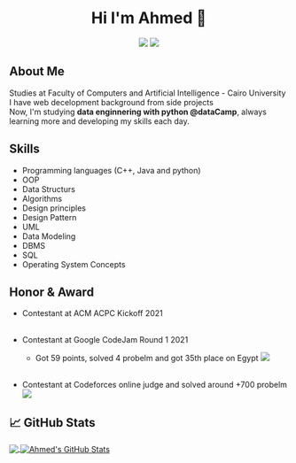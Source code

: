 
<h1 align="center">Hi I'm Ahmed 👋</h1>
<p align="center">
    <a href="https://twitter.com/Ahmed_3tya"><img src="https://img.shields.io/badge/twitter-%231FA1F1?style=flat&logo=twitter&logoColor=white"/></a>
    <a href="https://www.linkedin.com/in/ahmed-atya-0635531a3/"><img src="https://img.shields.io/badge/linkedin-%230177B5?style=flat&logo=linkedin&logoColor=white"/></a>
  </p>
  
## About Me
Studies at Faculty of Computers and Artificial Intelligence - Cairo University <br>
I have web decelopment background from side projects <br>
Now, I'm studying **data enginnering with python @dataCamp**, always learning more and developing my skills each day.<br>

## Skills
- Programming languages (C++, Java and python)
- OOP
- Data Structurs
- Algorithms
- Design principles
- Design Pattern
- UML
- Data Modeling
- DBMS
- SQL
- Operating System Concepts 
## Honor & Award
- Contestant at ACM ACPC Kickoff 2021 <br> <br>
- Contestant at Google CodeJam Round 1 2021  <br>
  - Got 59 points, solved 4 probelm and got 35th place on Egypt <a href="https://drive.google.com/file/d/168bfDDQL3ov5GphW8upF-GJGC6f0Ft1K/view?usp=sharing"><img src="https://img.shields.io/badge/See credential-%231FA1F1?style=flat&logo=GoogleCodeJam&logoColor=white"/></a><br><br>

- Contestant at Codeforces online judge and solved around +700 probelm <a href="https://drive.google.com/file/d/1KzcvimF7fUOkLp_QjZtQoJQS-F3H9tHd/view?usp=sharing"><img src="https://img.shields.io/badge/See credential-%231FA1F1?style=flat&logo=Codeforces&logoColor=white"/></a>
<!-- More info, tips and tricks for making GitHub Profile README can be found in my article at https://towardsdatascience.com/build-a-stunning-readme-for-your-github-profile-9b80434fe5d7 -->


## &#x1f4c8; GitHub Stats

<a href="https://github.com/AhmedAtya74">
  <img align="center" src="https://github-readme-stats.vercel.app/api/top-langs/?username=AhmedAtya74&hide=java,html,tex&title_color=ffffff&text_color=c9cacc&icon_color=2bbc8a&bg_color=1d1f21&langs_count=3" />
</a>
<a href="https://github.com/AhmedAtya74">
  <img align="center" src="https://github-readme-stats.vercel.app/api?username=AhmedAtya74&show_icons=true&line_height=27&count_private=true&title_color=ffffff&text_color=c9cacc&icon_color=2bbc8a&bg_color=1d1f21" alt="Ahmed's GitHub Stats" />
</a>

